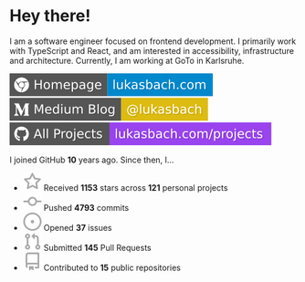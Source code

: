 # Hey there!

I am a software engineer focused on frontend development. I primarily work with TypeScript and React, and am interested in accessibility, infrastructure and architecture. Currently, I am working at GoTo in Karlsruhe.

[![Homepage](./icons/homepage.svg)](https://lukasbach.com)
[![Medium Blog](./icons/medium.svg)](https://medium.com/@lukasbach)
[![My Projects](./icons/projects.svg)](https://lukasbach.com/projects)

I joined GitHub **10** years ago. Since then, I...

- ![](./icons/star.svg) Received **1153** stars across **121** personal projects
- ![](./icons/commit.svg) Pushed **4793** commits
- ![](./icons/issues.svg) Opened **37** issues
- ![](./icons/pr.svg) Submitted **145** Pull Requests
- ![](./icons/repo.svg) Contributed to **15** public repositories
